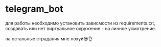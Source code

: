 # telegram_bot

для работы необходимо установить зависмости из requirements.txt,
создавать или нет виртуальное окружение - на личное усмотрение.

на остальные страдания мне похуй😎👌

